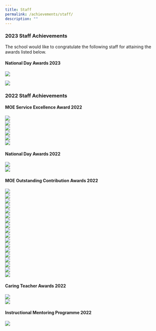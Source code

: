 ```yaml
---
title: Staff
permalink: /achievements/staff/
description: ""
---
```

### 2023 Staff Achievements

The school would like to congratulate the following staff for attaining the awards listed below.

#### National Day Awards 2023
![](/images/nd%20'23%20pam.jpg)

![](/images/nd%20'23%20lsm.jpg)

### 2022 Staff Achievements

#### MOE Service Excellence Award 2022

![](/images/mdm%20sharifah.png)<br>
![](/images/margeret%20and%20wei%20leong.png) <br>
![](/images/pei%20ling,%20hainoon.png) <br>
![](/images/irene,%20lai%20li.png)<br>
![](/images/aini,%20shariffah.png)<br>
![](/images/mavis%20tan.png)

#### National Day Awards 2022
![](/images/commendation%20medal%201.png)
<br>
![](/images/oca%20long%20service.png)<br>
#### MOE Outstanding Contribution Awards 2022

![](/images/oca%20individual.png) <br>
![](/images/oca%20ecg.png)<br>
![](/images/oca%20e-ped.png)<br>
![](/images/oca%20partners.png)<br>
![](/images/oca%20sen.png)<br>
![](/images/oca%20sports%20stacking.png)<br>
![](/images/oca%20curriculum%20experience%201.png)<br>
![](/images/curriculum%20experience%202.png)<br>
![](/images/oca%20tt%201.png)<br>
![](/images/oca%20tt%202.png)<br>
![](/images/oca%20swbc%201.png)<br>
![](/images/oca%20swbc%202.png)<br>
![](/images/oca%20student%20leadership%201.png)<br>
![](/images/oca%20student%20leadership%202.png)<br>
![](/images/oca%20alp%201.png)<br>
![](/images/oca%20alp%202.png)<br>
![](/images/oca%20staff%20retreat%201.png)<br>
![](/images/oca%20staff%20retreat%202.png)<br>

#### Caring Teacher Awards 2022
![](/images/caring%20teacher%20awards%201.png)<br>
![](/images/caring%20teacher%20awards%202.png)
#### Instructional Mentoring Programme 2022

![](/images/imp%202022.png)<br>